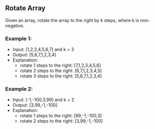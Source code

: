 ## Rotate Array

Given an array, rotate the array to the right by k steps, where k is non-negative.

### Example 1:

- Input: [1,2,3,4,5,6,7] and k = 3
- Output: [5,6,7,1,2,3,4]
- Explanation:
  - rotate 1 steps to the right: [7,1,2,3,4,5,6]
  - rotate 2 steps to the right: [6,7,1,2,3,4,5]
  - rotate 3 steps to the right: [5,6,7,1,2,3,4]

### Example 2:

- Input: [-1,-100,3,99] and k = 2
- Output: [3,99,-1,-100]
- Explanation:
  - rotate 1 steps to the right: [99,-1,-100,3]
  - rotate 2 steps to the right: [3,99,-1,-100]
